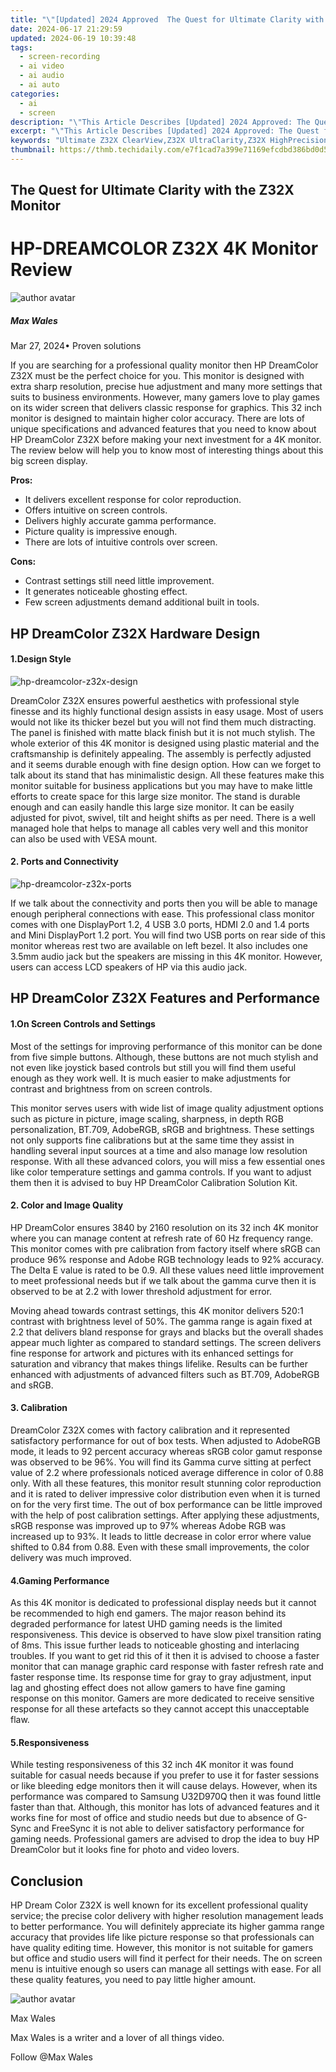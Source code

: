 ```yaml
---
title: "\"[Updated] 2024 Approved  The Quest for Ultimate Clarity with the Z32X Monitor\""
date: 2024-06-17 21:29:59
updated: 2024-06-19 10:39:48
tags: 
  - screen-recording
  - ai video
  - ai audio
  - ai auto
categories: 
  - ai
  - screen
description: "\"This Article Describes [Updated] 2024 Approved: The Quest for Ultimate Clarity with the Z32X Monitor\""
excerpt: "\"This Article Describes [Updated] 2024 Approved: The Quest for Ultimate Clarity with the Z32X Monitor\""
keywords: "Ultimate Z32X ClearView,Z32X UltraClarity,Z32X HighPrecision,Z32X TrueMonitoring,Z32X SharpDisplay,Z32X CrystalClear,Z32X PureVision"
thumbnail: https://thmb.techidaily.com/e7f1cad7a399e71169efcdbd386bd0d5b12f456c3f589c4c694fba40159c8b6c.jpg
---
```


## The Quest for Ultimate Clarity with the Z32X Monitor

# HP-DREAMCOLOR Z32X 4K Monitor Review

![author avatar](https://images.wondershare.com/filmora/article-images/max-wales-author.jpg)

##### Max Wales

 Mar 27, 2024• Proven solutions

 If you are searching for a professional quality monitor then HP DreamColor Z32X must be the perfect choice for you. This monitor is designed with extra sharp resolution, precise hue adjustment and many more settings that suits to business environments. However, many gamers love to play games on its wider screen that delivers classic response for graphics. This 32 inch monitor is designed to maintain higher color accuracy. There are lots of unique specifications and advanced features that you need to know about HP DreamColor Z32X before making your next investment for a 4K monitor. The review below will help you to know most of interesting things about this big screen display.

**Pros:**

* It delivers excellent response for color reproduction.
* Offers intuitive on screen controls.
* Delivers highly accurate gamma performance.
* Picture quality is impressive enough.
* There are lots of intuitive controls over screen.

**Cons:**

* Contrast settings still need little improvement.
* It generates noticeable ghosting effect.
* Few screen adjustments demand additional built in tools.

## HP DreamColor Z32X Hardware Design

#### 1.Design Style

![hp-dreamcolor-z32x-design](https://images.wondershare.com/filmora/article-images/hp-dreamcolor-z32x-design.jpg)

 DreamColor Z32X ensures powerful aesthetics with professional style finesse and its highly functional design assists in easy usage. Most of users would not like its thicker bezel but you will not find them much distracting. The panel is finished with matte black finish but it is not much stylish. The whole exterior of this 4K monitor is designed using plastic material and the craftsmanship is definitely appealing. The assembly is perfectly adjusted and it seems durable enough with fine design option. How can we forget to talk about its stand that has minimalistic design. All these features make this monitor suitable for business applications but you may have to make little efforts to create space for this large size monitor. The stand is durable enough and can easily handle this large size monitor. It can be easily adjusted for pivot, swivel, tilt and height shifts as per need. There is a well managed hole that helps to manage all cables very well and this monitor can also be used with VESA mount.

#### 2. Ports and Connectivity

![hp-dreamcolor-z32x-ports](https://images.wondershare.com/filmora/article-images/hp-dreamcolor-z32x-ports.jpg)

 If we talk about the connectivity and ports then you will be able to manage enough peripheral connections with ease. This professional class monitor comes with one DisplayPort 1.2, 4 USB 3.0 ports, HDMI 2.0 and 1.4 ports and Mini DisplayPort 1.2 port. You will find two USB ports on rear side of this monitor whereas rest two are available on left bezel. It also includes one 3.5mm audio jack but the speakers are missing in this 4K monitor. However, users can access LCD speakers of HP via this audio jack.

## HP DreamColor Z32X Features and Performance

#### 1.On Screen Controls and Settings

 Most of the settings for improving performance of this monitor can be done from five simple buttons. Although, these buttons are not much stylish and not even like joystick based controls but still you will find them useful enough as they work well. It is much easier to make adjustments for contrast and brightness from on screen controls.

 This monitor serves users with wide list of image quality adjustment options such as picture in picture, image scaling, sharpness, in depth RGB personalization, BT.709, AdobeRGB, sRGB and brightness. These settings not only supports fine calibrations but at the same time they assist in handling several input sources at a time and also manage low resolution response. With all these advanced colors, you will miss a few essential ones like color temperature settings and gamma controls. If you want to adjust them then it is advised to buy HP DreamColor Calibration Solution Kit.

#### 2. Color and Image Quality

 HP DreamColor ensures 3840 by 2160 resolution on its 32 inch 4K monitor where you can manage content at refresh rate of 60 Hz frequency range. This monitor comes with pre calibration from factory itself where sRGB can produce 96% response and Adobe RGB technology leads to 92% accuracy. The Delta E value is rated to be 0.9\. All these values need little improvement to meet professional needs but if we talk about the gamma curve then it is observed to be at 2.2 with lower threshold adjustment for error.

 Moving ahead towards contrast settings, this 4K monitor delivers 520:1 contrast with brightness level of 50%. The gamma range is again fixed at 2.2 that delivers bland response for grays and blacks but the overall shades appear much lighter as compared to standard settings. The screen delivers fine response for artwork and pictures with its enhanced settings for saturation and vibrancy that makes things lifelike. Results can be further enhanced with adjustments of advanced filters such as BT.709, AdobeRGB and sRGB.

#### 3. Calibration

 DreamColor Z32X comes with factory calibration and it represented satisfactory performance for out of box tests. When adjusted to AdobeRGB mode, it leads to 92 percent accuracy whereas sRGB color gamut response was observed to be 96%. You will find its Gamma curve sitting at perfect value of 2.2 where professionals noticed average difference in color of 0.88 only. With all these features, this monitor result stunning color reproduction and it is rated to deliver impressive color distribution even when it is turned on for the very first time. The out of box performance can be little improved with the help of post calibration settings. After applying these adjustments, sRGB response was improved up to 97% whereas Adobe RGB was increased up to 93%. It leads to little decrease in color error where value shifted to 0.84 from 0.88\. Even with these small improvements, the color delivery was much improved.

#### 4.Gaming Performance

 As this 4K monitor is dedicated to professional display needs but it cannot be recommended to high end gamers. The major reason behind its degraded performance for latest UHD gaming needs is the limited responsiveness. This device is observed to have slow pixel transition rating of 8ms. This issue further leads to noticeable ghosting and interlacing troubles. If you want to get rid this of it then it is advised to choose a faster monitor that can manage graphic card response with faster refresh rate and faster response time. Its response time for gray to gray adjustment, input lag and ghosting effect does not allow gamers to have fine gaming response on this monitor. Gamers are more dedicated to receive sensitive response for all these artefacts so they cannot accept this unacceptable flaw.

#### 5.Responsiveness

 While testing responsiveness of this 32 inch 4K monitor it was found suitable for casual needs because if you prefer to use it for faster sessions or like bleeding edge monitors then it will cause delays. However, when its performance was compared to Samsung U32D970Q then it was found little faster than that. Although, this monitor has lots of advanced features and it works fine for most of office and studio needs but due to absence of G-Sync and FreeSync it is not able to deliver satisfactory performance for gaming needs. Professional gamers are advised to drop the idea to buy HP DreamColor but it looks fine for photo and video lovers.

## Conclusion

 HP Dream Color Z32X is well known for its excellent professional quality service; the precise color delivery with higher resolution management leads to better performance. You will definitely appreciate its higher gamma range accuracy that provides life like picture response so that professionals can have quality editing time. However, this monitor is not suitable for gamers but office and studio users will find it perfect for their needs. The on screen menu is intuitive enough so users can manage all settings with ease. For all these quality features, you need to pay little higher amount.

![author avatar](https://images.wondershare.com/filmora/article-images/max-wales-author.jpg)

Max Wales

Max Wales is a writer and a lover of all things video.

Follow @Max Wales


<ins class="adsbygoogle"
     style="display:block"
     data-ad-format="autorelaxed"
     data-ad-client="ca-pub-7571918770474297"
     data-ad-slot="1223367746"></ins>



<ins class="adsbygoogle"
     style="display:block"
     data-ad-client="ca-pub-7571918770474297"
     data-ad-slot="8358498916"
     data-ad-format="auto"
     data-full-width-responsive="true"></ins>

